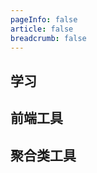 ```yaml
---
pageInfo: false
article: false
breadcrumb: false
---
```

## **学习**


## **前端工具**

<WebTool/>

## **聚合类工具**

<AllInOne/>
